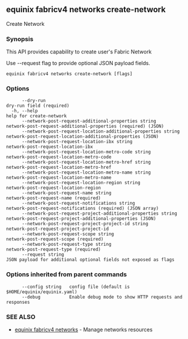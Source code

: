 ## equinix fabricv4 networks create-network

Create Network

### Synopsis

This API provides capability to create user's Fabric Network

Use --request flag to provide optional JSON payload fields.

```
equinix fabricv4 networks create-network [flags]
```

### Options

```
      --dry-run                                                      dry-run field (required)
  -h, --help                                                         help for create-network
      --network-post-request-additional-properties string            network-post-request-additional-properties (required) (JSON)
      --network-post-request-location-additional-properties string   network-post-request-location-additional-properties (JSON)
      --network-post-request-location-ibx string                     network-post-request-location-ibx
      --network-post-request-location-metro-code string              network-post-request-location-metro-code
      --network-post-request-location-metro-href string              network-post-request-location-metro-href
      --network-post-request-location-metro-name string              network-post-request-location-metro-name
      --network-post-request-location-region string                  network-post-request-location-region
      --network-post-request-name string                             network-post-request-name (required)
      --network-post-request-notifications string                    network-post-request-notifications (required) (JSON array)
      --network-post-request-project-additional-properties string    network-post-request-project-additional-properties (JSON)
      --network-post-request-project-project-id string               network-post-request-project-project-id
      --network-post-request-scope string                            network-post-request-scope (required)
      --network-post-request-type string                             network-post-request-type (required)
      --request string                                               JSON payload for additional optional fields not exposed as flags
```

### Options inherited from parent commands

```
      --config string   config file (default is $HOME/equinix/equinix.yaml)
      --debug           Enable debug mode to show HTTP requests and responses
```

### SEE ALSO

* [equinix fabricv4 networks](equinix_fabricv4_networks.md)	 - Manage networks resources

